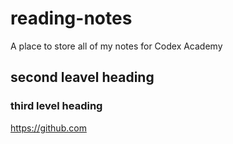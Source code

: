 # reading-notes
A place to store all of my notes for Codex Academy

## second leavel heading

### third level heading

https://github.com
